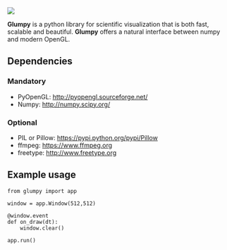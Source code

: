 <img src="https://raw.githubusercontent.com/rougier/glumpy/master/doc/_static/glumpy-teaser.png">

**Glumpy** is a python library for scientific visualization that is both fast,
scalable and beautiful. **Glumpy** offers a natural interface between numpy
and modern OpenGL.


## Dependencies

### Mandatory

* PyOpenGL: http://pyopengl.sourceforge.net/
* Numpy: http://numpy.scipy.org/

### Optional

* PIL or Pillow: https://pypi.python.org/pypi/Pillow
* ffmpeg: https://www.ffmpeg.org
* freetype: http://www.freetype.org


## Example usage

    from glumpy import app

    window = app.Window(512,512)

    @window.event
    def on_draw(dt):
        window.clear()

    app.run()
